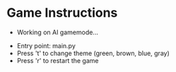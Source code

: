 # Game Instructions

* Working on AI gamemode...

- Entry point: main.py
- Press 't' to change theme (green, brown, blue, gray)
- Press 'r' to restart the game